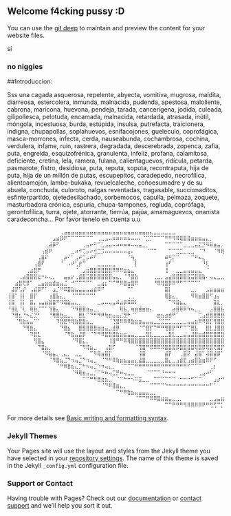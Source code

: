 ## Welcome f4cking pussy :D

You can use the [git deep](https://www.youtube.com/watch?v=dQw4w9WgXcQ) to maintain and preview the content for your website files.

si

### no niggies


##Introduccion:

Sss una cagada asquerosa, repelente, abyecta, vomitiva, mugrosa, maldita, diarreosa, estercolera, inmunda, malnacida, pudenda, apestosa, maloliente, cabrona, maricona, huevona, pendeja, tarada, cancerígena, jodida, culeada, gilipollesca, pelotuda, encamada, malnacida, retardada, atrasada, inútil, móngola, incestuosa, burda, estúpida, insulsa, putrefacta, traicionera, indigna, chupapollas, soplahuevos, esnifacojones, gueleculo, coprofágica, masca-morrones, infecta, cerda, nauseabunda, cochambrosa, cochina, verdulera, infame, ruin, rastrera, degradada, descerebrada, zopenca, zafia, puta, engreída, esquizofrénica, granulenta, infeliz, profana, calamitosa, deficiente, cretina, lela, ramera, fulana, calientaguevos, ridícula, petarda, pasmarote, fistro, desidiosa, puta, reputa, soputa, recontraputa, hija de puta, hija de un millón de putas, escupepitos, caradepedo, necrofílica, alientoamojón, lambe-bukaka, revuelcaleche, coñoesumadre y de su abuela, conchuda, culoroto, nalgas reventadas, tragasable, succionaditos, esfinterpartido, ojetedesilachado, sorbemocos, capulla, pelmaza, zoquete, masturbadora crónica, espuria, chupa-tampones, regluda, coprófaga, gerontofílica, turra, ojete, atorrante, tierrúa, pajúa, amamaguevos, onanista caradeconcha... Por favor tenelo en cuenta u.u

```markdown
⠀⠀⠀⠀⠀⠀⠀⠀⠀⠀⠀⠀⠀⠀⢀⣠⣤⣤⣤⣤⣤⣤⣤⣤⣤⣤⣤⣤⣤⣤⣤⣤⣤⣤⣤⣤⣤⣤⣄⣀⣀⣀⣀⣀⣀⠀⠀⠀⠀⠀⠀⠀⠀⠀⠀⠀⠀⠀⠀⠀⠀⠀⠀⠀⠀
⠀⠀⠀⠀⠀⠀⠀⠀⠀⠀⠀⠀⣠⣴⡿⠟⠉⠉⠉⠉⠉⠉⠉⠀⢀⣀⣠⠤⠶⠶⠶⠶⠦⠤⠤⠄⠈⣉⡉⠉⠉⠉⠛⠛⠻⠿⢿⣿⣿⣶⣶⣶⣤⣄⡀⠀⠀⠀⠀⠀⠀⠀⠀⠀⠀
⠀⠀⠀⠀⠀⠀⠀⠀⠀⠀⢀⣼⡿⠋⠀⠀⠀⠀⠀⠀⢀⣤⠖⠛⠉⣁⣠⣤⠤⠴⠶⠶⠶⠤⢤⣤⣀⡀⠀⠀⠀⠀⠉⠉⠉⠉⠉⣀⣀⣀⣤⣍⡙⠻⢿⣶⣤⡀⠀⠀⠀⠀⠀⠀⠀
⠀⠀⠀⠀⠀⠀⠀⠀⠀⢠⣾⠟⠀⠀⠀⠀⠀⣀⠴⠚⢉⡤⠔⢚⣉⡩⠤⠤⠤⠤⠤⠤⣤⠄⠀⠀⠀⠈⠉⠉⠀⠀⠀⠉⠉⣉⣉⣀⣀⣀⠀⠈⠙⠀⠀⠈⠻⢿⣶⣄⠀⠀⠀⠀⠀
⠀⠀⠀⠀⠀⠀⠀⠀⢠⣿⠏⠀⠀⠀⢀⡴⠊⠁⣠⠞⣉⡤⠞⠋⠀⠀⠀⠀⠀⠀⠀⠀⠈⢳⡀⠀⠀⠀⠀⠀⠀⠀⠾⢛⡍⠉⠀⠀⠀⠉⠛⠦⣄⠀⠀⠀⠀⠀⠙⣿⡇⠀⠀⠀⠀
⠀⠀⠀⠀⠀⠀⠀⢠⣿⠏⠀⠀⠀⠀⠈⠀⠠⠞⢁⡞⠉⠀⠀⠀⣀⣀⣀⣀⣀⠀⠀⠀⠀⠀⡇⠀⠀⠀⠀⠀⠀⠀⢰⠋⠀⠀⠀⠀⠀⠀⠀⠀⠘⢇⠀⠀⠀⠀⠀⣿⡇⠀⠀⠀⠀
⠀⠀⠀⠀⠀⢀⣴⣿⠟⠀⠀⠀⠀⠀⠀⠀⠀⠀⠈⠀⣠⣶⣿⣿⣿⣿⣿⣿⠿⠿⠿⣶⣦⣄⠀⠀⠀⠀⠀⠀⠀⠀⢸⠀⠀⣀⣀⣤⣤⣤⣤⣄⠀⠈⠀⠀⠀⠀⠀⠸⣿⣆⠀⠀⠀
⠀⠀⠀⢀⣴⣿⣿⣿⣖⠒⠦⢄⡀⠀⠀⣤⣤⡖⢀⣾⣿⣭⣿⣿⣿⣿⣿⣿⣤⣄⡀⠈⠙⣿⣷⠀⠀⠀⠀⢀⣀⡀⣠⣴⣿⣿⣿⣿⣯⣭⣿⣿⣷⠄⢤⣄⣀⣀⣀⣀⠈⠻⣷⣤⡀
⠀⠀⣴⣿⢟⡿⠁⠀⣀⣤⣶⣶⣾⣶⣤⣈⠀⠚⠉⠉⠉⠉⠁⠀⣀⣴⡆⠉⠉⠛⠿⣿⣶⣿⠿⠀⠀⠀⠀⠘⠿⢿⣿⡿⠿⠛⠋⠉⠉⠉⠉⠁⠀⠀⠀⠀⠀⠀⢰⣌⠛⢦⡈⢿⣿
⠀⣼⡟⢡⡞⠀⢠⣾⡿⠋⠁⠀⣰⡈⠛⠿⣿⣷⣦⣤⣤⣤⣴⣾⠿⠋⠀⠀⠀⠀⠀⠀⠉⠁⠀⠀⠀⠀⠀⠀⠀⠀⣿⡇⠀⠀⠀⠀⠀⣀⡀⠀⠀⣠⣶⣶⣶⣶⣶⣄⢹⡇⠙⡆⣿
⢸⣿⠁⢸⡇⠀⣿⡏⠀⠀⠀⢰⣿⣧⣄⡀⠀⠈⠉⠉⠉⠉⠉⠁⠀⠀⠀⠀⠀⠀⠀⠀⢀⢀⠀⠀⠀⠀⠀⠀⠀⠀⢿⣷⣄⡀⠀⠀⠀⠻⢿⣶⣿⣿⠋⣰⡄⠀⠙⠛⠈⡇⠀⡇⣿
⢸⣿⠀⢸⡇⠀⣿⡄⢠⣤⣶⣿⣿⠛⠻⢿⣷⣤⣄⡀⠀⠀⠀⠀⣀⡤⠤⢤⣤⠾⣴⡿⠿⠿⠇⠀⠀⠀⠀⠀⠀⠀⠀⠉⠻⣿⣦⣄⠀⠀⠀⠀⠀⠀⠀⣿⣇⡀⠀⢀⣠⠇⢀⢧⣿
⠘⣿⣇⠈⢇⠀⢿⣷⡈⠉⠁⢹⣿⣄⠀⠀⠀⠙⠻⣿⣿⣶⣤⣀⡀⠀⠀⠀⠀⠀⢿⣧⡀⢶⣶⣾⣶⣶⡄⠀⠀⠀⠀⠀⣴⣿⢿⠿⠳⠦⣀⡀⠀⠀⣠⣿⣿⣧⠀⠈⣁⡤⢾⣿⡿
⠀⠙⣿⣆⠘⠦⣌⣙⠃⠀⠀⠘⢿⣿⣷⣤⣀⡀⠀⣿⣇⠉⠙⠛⠻⠿⢷⣶⣤⣤⣌⣻⠗⠈⠁⠀⠀⠀⠀⠀⣶⣦⣴⣾⠟⠁⠀⠀⠀⠀⠀⢉⣠⣾⣿⣿⣿⣿⠀⠉⠀⢀⣾⡟⠀
⠀⠀⠈⢻⣷⣦⣤⠉⠁⠀⠀⠀⠀⠹⣿⣟⠻⢿⣷⣿⣿⣦⣀⠀⠀⠀⠀⠈⢙⣿⠿⠿⠿⣷⣶⣶⣤⣤⣤⣀⣈⣉⣉⣁⣀⣀⣀⣀⣤⣤⣶⠿⠻⣿⡏⢻⣿⣿⡆⠀⠀⣾⡟⠀⠀
⠀⠀⠀⠀⠙⢿⣷⣄⠀⠀⠀⠀⠀⠀⠙⣿⣦⠀⠀⣿⣿⣿⣿⣿⣶⣶⣤⣀⣾⡿⠀⠀⠀⠀⠀⠈⠉⣿⡏⠉⠛⠛⢻⣿⡟⠛⠋⠉⠉⣿⣧⠀⠀⣿⣇⣸⣿⣿⡇⠀⢸⣿⠁⠀⠀
⠀⠀⠀⠀⠀⠀⠹⣿⣇⠀⠀⠀⠀⠀⠀⠈⠻⣷⣤⣼⡿⠀⠈⠙⠛⠿⣿⣿⣿⣷⣶⣶⣤⣤⣀⣀⣀⣿⣇⣀⣀⣀⣀⣿⣇⣀⣀⣤⣤⣼⣿⣶⣾⣿⣿⣿⣿⣿⠇⠀⢸⣿⠀⠀⠀
⠀⠀⠀⠀⠀⠀⠀⢻⣿⣄⠀⠀⠀⠀⠀⠀⠀⠈⠻⣿⣅⡀⠀⠀⠀⠀⠀⢸⣿⠛⠛⠿⢿⣿⣿⣿⣿⣿⣿⣿⣿⣿⣿⣿⣿⣿⣿⣿⣿⣿⣿⣿⣿⣿⣿⣿⣿⣿⠀⠀⢸⣿⠀⠀⠀
⠀⠀⠀⠀⠀⠀⠀⠀⠙⣿⣦⡀⠀⠀⠀⠀⠀⠀⠀⠈⠻⢿⣦⣀⠀⠀⢠⣿⠏⠀⠀⠀⠀⠀⠈⢹⣿⠛⠿⠿⠿⠿⣿⣿⣿⡿⣿⣿⣿⣿⢿⣿⡿⢿⣿⢟⣿⡟⠀⠀⢸⣿⡆⠀⠀
⠀⠀⠀⠀⠀⠀⠀⠀⠀⠈⠻⣷⣦⡀⢀⣄⡀⠀⣀⣀⠀⠀⠉⠻⢿⣶⣿⡏⠀⠀⠀⠀⠀⠀⠀⢸⣿⠀⠀⠀⠀⠀⣾⡟⠀⠀⢀⣿⡟⠀⣼⣿⠁⢼⣿⣾⡿⠁⠀⠀⠈⣿⡇⠀⠀
⠀⠀⠀⠀⠀⠀⠀⠀⠀⠀⠀⠈⠻⣿⣦⣈⠙⠲⢤⣈⠙⠲⢤⣀⠀⠈⠙⠛⠿⢷⣶⣦⣤⣤⣄⣼⣿⣀⣀⣀⣀⣀⣿⣄⣀⣠⣾⣟⣠⣴⣿⣷⣶⠿⠟⠋⠀⠀⠀⠀⠀⢿⡇⠀⠀
⠀⠀⠀⠀⠀⠀⠀⠀⠀⠀⠀⠀⠀⠈⠛⠿⣿⣦⣄⡉⠓⠦⢤⣈⠑⠲⢤⣄⡀⠀⠈⠉⠉⠉⠛⠛⠛⠛⠛⠛⠛⠛⠛⠛⠛⠛⠛⠛⠋⠉⠉⠉⠀⠀⢀⡆⠀⠀⡀⠀⠀⢸⡇⠀⠀
⠀⠀⠀⠀⠀⠀⠀⠀⠀⠀⠀⠀⠀⠀⠀⠀⠀⠈⠻⢿⣶⣤⣀⡈⠉⠓⠶⢤⣉⡛⠶⢤⣀⣀⠀⠀⠀⠈⠉⠉⠉⠘⠒⠒⠒⠀⠀⠀⠀⠀⠀⢀⣠⠴⠋⠀⠀⠀⡇⠀⠀⢸⣿⠀⠀
⠀⠀⠀⠀⠀⠀⠀⠀⠀⠀⠀⠀⠀⠀⠀⠀⠀⠀⠀⠀⠉⠉⠛⠻⣿⣶⣦⣀⠀⠈⠉⠓⠒⠢⠭⣭⣀⣀⠀⠉⠉⠉⠉⠉⠉⠀⠒⠒⠒⠋⠉⠉⠀⠀⠀⣠⡴⠚⠁⠀⠀⢸⣿⠀⠀
⠀⠀⠀⠀⠀⠀⠀⠀⠀⠀⠀⠀⠀⠀⠀⠀⠀⠀⠀⠀⠀⠀⠀⠀⠀⠈⠙⠿⣿⣶⣄⡀⠀⠀⠀⠀⠀⠀⠉⠉⠉⠉⠑⠒⠒⠒⠒⠒⠒⠒⠒⠒⠒⠒⠋⠁⠀⠀⠀⠀⢀⣾⡿⠀⠀
⠀⠀⠀⠀⠀⠀⠀⠀⠀⠀⠀⠀⠀⠀⠀⠀⠀⠀⠀⠀⠀⠀⠀⠀⠀⠀⠀⠀⠀⠉⠛⠿⣷⣦⣤⣤⣤⣄⣀⡀⠀⠀⠀⠀⠀⠀⠀⠀⠀⠀⠀⠀⠀⠀⠀⠀⠀⠀⠀⣠⣿⡟⠁⠀⠀
⠀⠀⠀⠀⠀⠀⠀⠀⠀⠀⠀⠀⠀⠀⠀⠀⠀⠀⠀⠀⠀⠀⠀⠀⠀⠀⠀⠀⠀⠀⠀⠀⠀⠀⠈⠉⠉⠛⠿⠿⣿⣶⣶⣤⣀⣀⡀⠀⠀⠀⠀⠀⠀⠀⣀⣠⣤⣶⡿⠟⠁⠀⠀⠀⠀
⠀⠀⠀⠀⠀⠀⠀⠀⠀⠀⠀⠀⠀⠀⠀⠀⠀⠀⠀⠀⠀⠀⠀⠀⠀⠀⠀⠀⠀⠀⠀⠀⠀⠀⠀⠀⠀⠀⠀⠀⠀⠀⠉⠉⠛⠛⠛⠻⠿⠿⠿⠿⠟⠛⢛⢋⠉⡁⠀⠀⠀⠀⠀⠀⠀
```

For more details see [Basic writing and formatting syntax](https://docs.github.com/en/github/writing-on-github/getting-started-with-writing-and-formatting-on-github/basic-writing-and-formatting-syntax).

### Jekyll Themes

Your Pages site will use the layout and styles from the Jekyll theme you have selected in your [repository settings](https://github.com/brixenx/brixenx-github.io/settings/pages). The name of this theme is saved in the Jekyll `_config.yml` configuration file.

### Support or Contact

Having trouble with Pages? Check out our [documentation](https://docs.github.com/categories/github-pages-basics/) or [contact support](https://support.github.com/contact) and we’ll help you sort it out.
